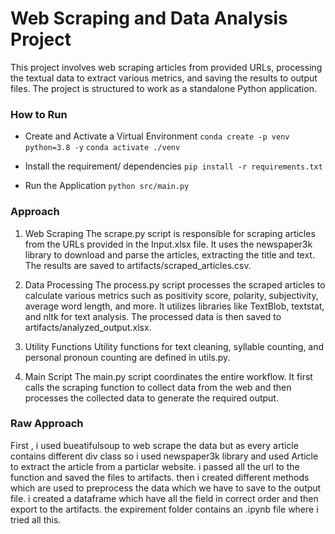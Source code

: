 # Web Scraping and Data Analysis Project

This project involves web scraping articles from provided URLs, processing the textual data to extract various metrics, and saving the results to output files. The project is structured to work as a standalone Python application.

### How to Run
- Create and Activate a Virtual Environment
`conda create -p venv python=3.8 -y`
`conda activate ./venv`

- Install the requirement/ dependencies
  `pip install -r requirements.txt`

- Run the Application
  `python src/main.py`

### Approach

1. Web Scraping
The scrape.py script is responsible for scraping articles from the URLs provided in the Input.xlsx file. It uses the newspaper3k library to download and parse the articles, extracting the title and text. The results are saved to artifacts/scraped_articles.csv.

2. Data Processing
The process.py script processes the scraped articles to calculate various metrics such as positivity score, polarity, subjectivity, average word length, and more. It utilizes libraries like TextBlob, textstat, and nltk for text analysis. The processed data is then saved to artifacts/analyzed_output.xlsx.

3. Utility Functions
Utility functions for text cleaning, syllable counting, and personal pronoun counting are defined in utils.py.

4. Main Script
The main.py script coordinates the entire workflow. It first calls the scraping function to collect data from the web and then processes the collected data to generate the required output.

### Raw Approach

First , i used bueatifulsoup to web scrape the data but as every article contains different div class so i used newspaper3k library and used Article to extract the article from a particlar website. i passed all the url to the function and saved the files to artifacts. then i created different methods which are used to preprocess the data which we have to save to the output file. i created a dataframe which have all the field in correct order and then export to the artifacts.
the expirement folder contains an .ipynb file where i tried all this.


